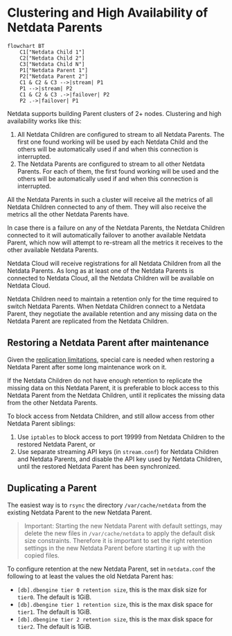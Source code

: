 # Clustering and High Availability of Netdata Parents

```mermaid
flowchart BT
    C1["Netdata Child 1"]
    C2["Netdata Child 2"]
    C3["Netdata Child N"]
    P1["Netdata Parent 1"]
    P2["Netdata Parent 2"]
    C1 & C2 & C3 -->|stream| P1
    P1 -->|stream| P2
    C1 & C2 & C3 .->|failover| P2
    P2 .->|failover| P1
```

Netdata supports building Parent clusters of 2+ nodes. Clustering and high availability works like this:

1. All Netdata Children are configured to stream to all Netdata Parents. The first one found working will be used by each Netdata Child and the others will be automatically used if and when this connection is interrupted.
2. The Netdata Parents are configured to stream to all other Netdata Parents. For each of them, the first found working will be used and the others will be automatically used if and when this connection is interrupted.

All the Netdata Parents in such a cluster will receive all the metrics of all Netdata Children connected to any of them. They will also receive the metrics all the other Netdata Parents have.

In case there is a failure on any of the Netdata Parents, the Netdata Children connected to it will automatically failover to another available Netdata Parent, which now will attempt to re-stream all the metrics it receives to the other available Netdata Parents.

Netdata Cloud will receive registrations for all Netdata Children from all the Netdata Parents. As long as at least one of the Netdata Parents is connected to Netdata Cloud, all the Netdata Children will be available on Netdata Cloud.

Netdata Children need to maintain a retention only for the time required to switch Netdata Parents. When Netdata Children connect to a Netdata Parent, they negotiate the available retention and any missing data on the Netdata Parent are replicated from the Netdata Children.

## Restoring a Netdata Parent after maintenance

Given the [replication limitations](/docs/observability-centralization-points/metrics-centralization-points/replication-of-past-samples.md#replication-limitations), special care is needed when restoring a Netdata Parent after some long maintenance work on it.

If the Netdata Children do not have enough retention to replicate the missing data on this Netdata Parent, it is preferable to block access to this Netdata Parent from the Netdata Children, until it replicates the missing data from the other Netdata Parents.

To block access from Netdata Children, and still allow access from other Netdata Parent siblings:

1. Use `iptables` to block access to port 19999 from Netdata Children to the restored Netdata Parent, or
2. Use separate streaming API keys (in `stream.conf`) for Netdata Children and Netdata Parents, and disable the API key used by Netdata Children, until the restored Netdata Parent has been synchronized.

## Duplicating a Parent

The easiest way is to `rsync` the directory `/var/cache/netdata` from the existing Netdata Parent to the new Netdata Parent.

> Important: Starting the new Netdata Parent with default settings, may delete the new files in `/var/cache/netdata` to apply the default disk size constraints. Therefore it is important to set the right retention settings in the new Netdata Parent before starting it up with the copied files.

To configure retention at the new Netdata Parent, set in `netdata.conf` the following to at least the values the old Netdata Parent has:

- `[db].dbengine tier 0 retention size`, this is the max disk size for `tier0`. The default is 1GiB.
- `[db].dbengine tier 1 retention size`, this is the max disk space for `tier1`. The default is 1GiB.
- `[db].dbengine tier 2 retention size`, this is the max disk space for `tier2`. The default is 1GiB.
